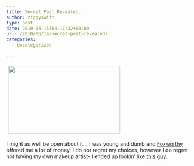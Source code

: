 ```yaml
---
title: Secret Past Revealed.
author: ziggyswift
type: post
date: 2010-06-15T04:17:32+00:00
url: /2010/06/14/secret-past-revealed/
categories:
  - Uncategorized

---
```

[<img class="alignleft size-medium wp-image-24" style="margin: 5px;" title="Secret Past" src="http://ziggyswift.com/wp-content/uploads/2010/06/ziggy_in_video-300x181.png" alt="" width="300" height="181" srcset="http://ziggyswift.com/wp-content/uploads/2010/06/ziggy_in_video-300x181.png 300w, http://ziggyswift.com/wp-content/uploads/2010/06/ziggy_in_video.png 640w" sizes="(max-width: 300px) 100vw, 300px" />][1]

I might as well be open about it&#8230; I was young and dumb and [Foxworthy][2] offered me a lot of money. I do not regret my choices, however I do regret not having my own makeup artist- I ended up lookin&#8217; like [this guy.][3]

<br clear="all" />

 [1]: http://ziggyswift.com/wp-content/uploads/2010/06/ziggy_in_video.png
 [2]: http://www.youtube.com/watch?v=sooAT_ptjb0&feature=channel
 [3]: http://en.wikipedia.org/wiki/Michael_Berryman